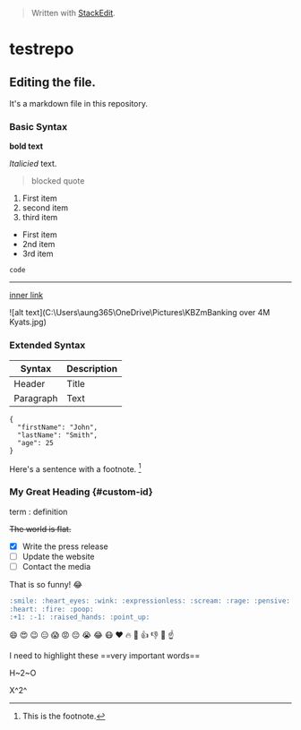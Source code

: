 
> Written with [StackEdit](https://stackedit.io/).
# testrepo

## Editing the file.

It's a markdown file in this repository.

### Basic Syntax

**bold text**

*Italicied* text.

> blocked quote

1. First item
2. second item
3. third item

- First item
- 2nd item
- 3rd item

`code`

---

[inner link](https://www.facebook.com/)

![alt text](C:\Users\aung365\OneDrive\Pictures\KBZmBanking over 4M Kyats.jpg)

### Extended Syntax

| Syntax | Description |
| ----------- | ----------- |
| Header | Title |
| Paragraph | Text |


```
{
  "firstName": "John",
  "lastName": "Smith",
  "age": 25
}
```

Here's a sentence with a footnote. [^1]

[^1]: This is the footnote.


### My Great Heading {#custom-id}

term
: definition

~~The world is flat.~~

- [x] Write the press release
- [ ] Update the website
- [ ] Contact the media

That is so funny! :joy:
```markdown
:smile: :heart_eyes: :wink: :expressionless: :scream: :rage: :pensive: :sob: :joy: :mask:
:heart: :fire: :poop:
:+1: :-1: :raised_hands: :point_up:
```
:smile: :heart_eyes: :wink: :expressionless: :scream: :rage: :pensive: :sob: :joy: :mask:
:heart: :fire: :poop:
:+1: :-1: :raised_hands: :point_up:

I need to highlight these ==very important words==

H~2~O
  
X^2^
